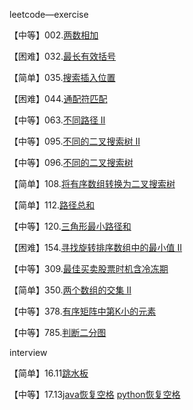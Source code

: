 leetcode—exercise

【中等】002.[两数相加](https://github.com/lzx4627/Leetcode_Exercise/blob/master/src/main/java/com/cicisp/exercise/leetcode_2.java)

【困难】032.[最长有效括号](https://github.com/lzx4627/Leetcode_Exercise/blob/master/src/main/java/com/cicisp/exercise/leetcode_32.java)

【简单】035.[搜索插入位置](https://github.com/lzx4627/Leetcode_Exercise/blob/master/src/main/java/com/cicisp/exercise/leetcode_35.java)

【困难】044.[通配符匹配](https://github.com/lzx4627/Leetcode_Exercise/blob/master/src/main/java/com/cicisp/exercise/leetcode_44.java)

【中等】063.[不同路径 II](https://github.com/lzx4627/Leetcode_Exercise/blob/master/src/main/java/com/cicisp/exercise/leetcode_63.java)

【中等】095.[不同的二叉搜索树 II](https://github.com/lzx4627/Leetcode_Exercise/blob/master/src/main/java/com/cicisp/exercise/leetcode_95.java)

【中等】096.[不同的二叉搜索树](https://github.com/lzx4627/Leetcode_Exercise/blob/master/src/main/java/com/cicisp/exercise/leetcode_96.java)

【简单】108.[将有序数组转换为二叉搜索树](https://github.com/lzx4627/Leetcode_Exercise/blob/master/src/main/java/com/cicisp/exercise/leetcode_108.java)

【简单】112.[路径总和](https://github.com/lzx4627/Leetcode_Exercise/blob/master/src/main/java/com/cicisp/exercise/leetcode_112.java)

【中等】120.[三角形最小路径和](https://github.com/lzx4627/Leetcode_Exercise/blob/master/src/main/java/com/cicisp/exercise/leetcode_120.java)

【困难】154.[寻找旋转排序数组中的最小值 II](https://github.com/lzx4627/Leetcode_Exercise/blob/master/src/main/java/com/cicisp/exercise/leetcode_154.java)

【中等】309.[最佳买卖股票时机含冷冻期](https://github.com/lzx4627/Leetcode_Exercise/blob/master/src/main/java/com/cicisp/exercise/leetcode_309.java)

【简单】350.[两个数组的交集 II](https://github.com/lzx4627/Leetcode_Exercise/blob/master/src/main/java/com/cicisp/exercise/leetcode_350.java)

【中等】378.[有序矩阵中第K小的元素](https://github.com/lzx4627/Leetcode_Exercise/blob/master/src/main/java/com/cicisp/exercise/leetcode_378.java)

【中等】785.[判断二分图](https://github.com/lzx4627/Leetcode_Exercise/blob/master/src/main/java/com/cicisp/exercise/leetcode_785.java)



interview

【简单】16.11[跳水板](https://github.com/lzx4627/Leetcode_Exercise/blob/master/src/main/java/com/cicisp/interview/interview_16_11.java)

【中等】17.13[java恢复空格](https://github.com/lzx4627/Leetcode_Exercise/blob/master/src/main/java/com/cicisp/interview/interview_17_13.java)     [python恢复空格](https://github.com/lzx4627/Leetcode_Exercise/blob/master/src/main/java/com/cicisp/interview/interview_17_13.py)